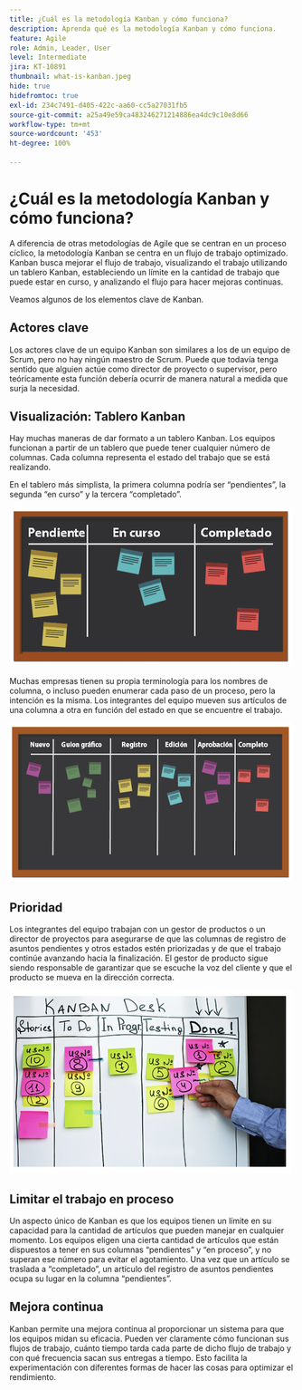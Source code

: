 ```yaml
---
title: ¿Cuál es la metodología Kanban y cómo funciona?
description: Aprenda qué es la metodología Kanban y cómo funciona.
feature: Agile
role: Admin, Leader, User
level: Intermediate
jira: KT-10891
thumbnail: what-is-kanban.jpeg
hide: true
hidefromtoc: true
exl-id: 234c7491-d405-422c-aa60-cc5a27031fb5
source-git-commit: a25a49e59ca483246271214886ea4dc9c10e8d66
workflow-type: tm+mt
source-wordcount: '453'
ht-degree: 100%

---
```


# ¿Cuál es la metodología Kanban y cómo funciona?

A diferencia de otras metodologías de Agile que se centran en un proceso cíclico, la metodología Kanban se centra en un flujo de trabajo optimizado. Kanban busca mejorar el flujo de trabajo, visualizando el trabajo utilizando un tablero Kanban, estableciendo un límite en la cantidad de trabajo que puede estar en curso, y analizando el flujo para hacer mejoras continuas.


Veamos algunos de los elementos clave de Kanban.



## Actores clave

Los actores clave de un equipo Kanban son similares a los de un equipo de Scrum, pero no hay ningún maestro de Scrum. Puede que todavía tenga sentido que alguien actúe como director de proyecto o supervisor, pero teóricamente esta función debería ocurrir de manera natural a medida que surja la necesidad.

## Visualización: Tablero Kanban

Hay muchas maneras de dar formato a un tablero Kanban. Los equipos funcionan a partir de un tablero que puede tener cualquier número de columnas. Cada columna representa el estado del trabajo que se está realizando.

En el tablero más simplista, la primera columna podría ser “pendientes”, la segunda “en curso” y la tercera “completado”.

![Pizarra y notas adhesivas](assets/agile4-01.png)

Muchas empresas tienen su propia terminología para los nombres de columna, o incluso pueden enumerar cada paso de un proceso, pero la intención es la misma. Los integrantes del equipo mueven sus artículos de una columna a otra en función del estado en que se encuentre el trabajo.

![Pizarra y notas adhesivas](assets/agile4-02.png)

## Prioridad

Los integrantes del equipo trabajan con un gestor de productos o un director de proyectos para asegurarse de que las columnas de registro de asuntos pendientes y otros estados estén priorizadas y de que el trabajo continúe avanzando hacia la finalización. El gestor de producto sigue siendo responsable de garantizar que se escuche la voz del cliente y que el producto se mueva en la dirección correcta.

![Pizarra Kanban](assets/agile4-03.png)

## Limitar el trabajo en proceso

Un aspecto único de Kanban es que los equipos tienen un límite en su capacidad para la cantidad de artículos que pueden manejar en cualquier momento. Los equipos eligen una cierta cantidad de artículos que están dispuestos a tener en sus columnas “pendientes” y “en proceso”, y no superan ese número para evitar el agotamiento. Una vez que un artículo se traslada a “completado”, un artículo del registro de asuntos pendientes ocupa su lugar en la columna “pendientes”.

## Mejora continua

Kanban permite una mejora continua al proporcionar un sistema para que los equipos midan su eficacia. Pueden ver claramente cómo funcionan sus flujos de trabajo, cuánto tiempo tarda cada parte de dicho flujo de trabajo y con qué frecuencia sacan sus entregas a tiempo. Esto facilita la experimentación con diferentes formas de hacer las cosas para optimizar el rendimiento.
